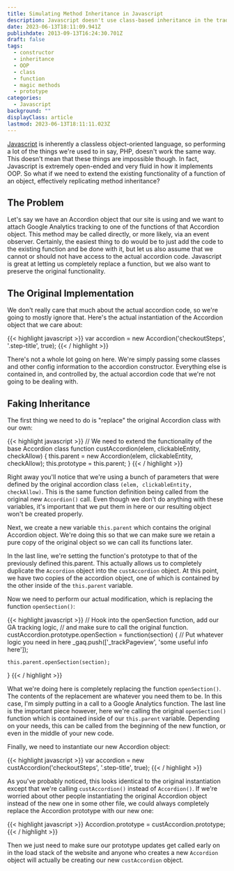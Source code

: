```yaml
---
title: Simulating Method Inheritance in Javascript
description: Javascript doesn't use class-based inheritance in the traditional sense. This is a short guide to simulating method inheritance.
date: 2023-06-13T18:11:09.941Z
publishdate: 2013-09-13T16:24:30.701Z
draft: false
tags:
  - constructor
  - inheritance
  - OOP
  - class
  - function
  - magic methods
  - prototype
categories:
  - Javascript
background: ""
displayClass: article
lastmod: 2023-06-13T18:11:11.023Z
---
```


[Javascript](http://en.wikipedia.org/wiki/JavaScript) is inherently a classless object-oriented language, so performing a lot of the things we're used to in say, PHP, doesn't work the same way. This doesn't mean that these things are impossible though. In fact, Javascript is extremely open-ended and very fluid in how it implements OOP. So what if we need to extend the existing functionality of a function of an object, effectively replicating method inheritance?

<!--more-->

## The Problem

Let's say we have an Accordion object that our site is using and we want to attach Google Analytics tracking to one of the functions of that Accordion object. This method may be called directly, or more likely, via an event observer. Certainly, the easiest thing to do would be to just add the code to the existing function and be done with it, but let us also assume that we cannot or should not have access to the actual accordion code. Javascript is great at letting us completely replace a function, but we also want to preserve the original functionality.

## The Original Implementation

We don't really care that much about the actual accordion code, so we're going to mostly ignore that. Here's the actual instantiation of the Accordion object that we care about:

{{< highlight javascript >}}
var accordion = new Accordion('checkoutSteps', '.step-title', true);
{{< / highlight >}}

There's not a whole lot going on here. We're simply passing some classes and other config information to the accordion constructor. Everything else is contained in, and controlled by, the actual accordion code that we're not going to be dealing with.

## Faking Inheritance

The first thing we need to do is "replace" the original Accordion class with our own:

{{< highlight javascript >}}
// We need to extend the functionality of the base Accordion class
function custAccordion(elem, clickableEntity, checkAllow) {
    this.parent = new Accordion(elem, clickableEntity, checkAllow);
    this.prototype = this.parent;
}
{{< / highlight >}}

Right away you'll notice that we're using a bunch of parameters that were defined by the original accordion class `(elem, clickableEntity, checkAllow)`. This is the same function definition being called from the original new `Accordion()` call. Even though we don't do anything with these variables, it's important that we put them in here or our resulting object won't be created properly.

Next, we create a new variable `this.parent` which contains the original Accordion object. We're doing this so that we can make sure we retain a pure copy of the original object so we can call its functions later.

In the last line, we're setting the function's prototype to that of the previously defined this.parent. This actually allows us to completely duplicate the `Accordion` object into the `custAccordion` object. At this point, we have two copies of the accordion object, one of which is contained by the other inside of the `this.parent` variable.

Now we need to perform our actual modification, which is replacing the function `openSection()`:

{{< highlight javascript >}}
// Hook into the openSection function, add our GA tracking logic,
// and make sure to call the original function.
custAccordion.prototype.openSection = function(section) {
    // Put whatever logic you need in here
    _gaq.push(['_trackPageview', 'some useful info here']);

    this.parent.openSection(section);
}
{{<  / highlight >}}

What we're doing here is completely replacing the function `openSection()`. The contents of the replacement are whatever you need them to be. In this case, I'm simply putting in a call to a Google Analytics function. The last line is the important piece however, here we're calling the original `openSection()` function which is contained inside of our `this.parent` variable. Depending on your needs, this can be called from the beginning of the new function, or even in the middle of your new code.

Finally, we need to instantiate our new Accordion object:

{{< highlight javascript >}}
var accordion = new custAccordion('checkoutSteps', '.step-title', true);
{{< / highlight >}}

As you've probably noticed, this looks identical to the original instantiation except that we're calling `custAccordion()` instead of `Accordion()`. If we're worried about other people instantiating the original Accordion object instead of the new one in some other file, we could always completely replace the Accordion prototype with our new one:

{{< highlight javascript >}}
Accordion.prototype = custAccordion.prototype;
{{< / highlight >}}

Then we just need to make sure our prototype updates get called early on in the load stack of the website and anyone who creates a new `Accordion` object will actually be creating our new `custAccordion` object.
